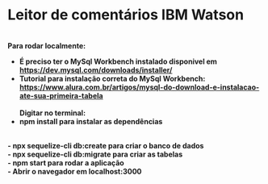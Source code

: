 <b><h1> Leitor de comentários IBM Watson </h1>
<br>
Para rodar localmente:
<br>
- É preciso ter o MySql Workbench instalado disponivel em https://dev.mysql.com/downloads/installer/
- Tutorial para instalação correta do MySql Workbench: https://www.alura.com.br/artigos/mysql-do-download-e-instalacao-ate-sua-primeira-tabela
<br><br>
Digitar no terminal:<br>
- <b> npm install </b> para instalar as dependências 
<br>
- <b> npx sequelize-cli db:create </b>para criar o banco de dados
<br>
- <b>npx sequelize-cli db:migrate </b>para criar as tabelas
<br>
- <b>npm start</b> para rodar a aplicação
<br>
- Abrir o navegador em localhost:3000  